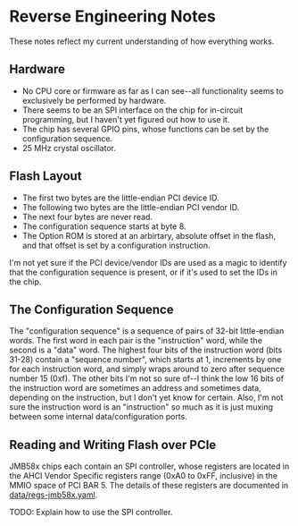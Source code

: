 # Reverse Engineering Notes

These notes reflect my current understanding of how everything works.


## Hardware

- No CPU core or firmware as far as I can see--all functionality seems to
  exclusively be performed by hardware.
- There seems to be an SPI interface on the chip for in-circuit programming, but
  I haven't yet figured out how to use it.
- The chip has several GPIO pins, whose functions can be set by the
  configuration sequence.
- 25 MHz crystal oscillator.


## Flash Layout

- The first two bytes are the little-endian PCI device ID.
- The following two bytes are the little-endian PCI vendor ID.
- The next four bytes are never read.
- The configuration sequence starts at byte 8.
- The Option ROM is stored at an arbirtary, absolute offset in the flash, and
  that offset is set by a configuration instruction.

I'm not yet sure if the PCI device/vendor IDs are used as a magic to identify
that the configuration sequence is present, or if it's used to set the IDs in
the chip.


## The Configuration Sequence

The "configuration sequence" is a sequence of pairs of 32-bit little-endian
words. The first word in each pair is the "instruction" word, while the second
is a "data" word. The highest four bits of the instruction word (bits 31-28)
contain a "sequence number", which starts at 1, increments by one for each
instruction word, and simply wraps around to zero after sequence number 15
(0xf). The other bits I'm not so sure of--I think the low 16 bits of the
instruction word are sometimes an address and sometimes data, depending on the
instruction, but I don't yet know for certain. Also, I'm not sure the
instruction word is an "instruction" so much as it is just muxing between some
internal data/configuration ports.


## Reading and Writing Flash over PCIe

JMB58x chips each contain an SPI controller, whose registers are located in the
AHCI Vendor Specific registers range (0xA0 to 0xFF, inclusive) in the MMIO space
of PCI BAR 5. The details of these registers are documented in
[data/regs-jmb58x.yaml](data/regs-jmb58x.yaml).

TODO: Explain how to use the SPI controller.
